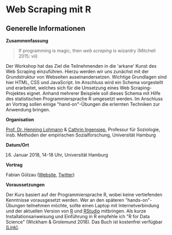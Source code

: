 # Web Scraping mit R

## Generelle Informationen

**Zusammenfassung**

> If programming is magic, then *web scraping* is wizardry (Mitchell 2015: vii)

Der Workshop hat das Ziel die Teilnehmenden in die 'arkane' Kunst des Web Scraping 
einzuführen. Hierzu werden wir uns zunächst mit der Grundstruktur von Webseiten 
auseinandersetzen. Wichtige Grundlagen sind hier HTML, CSS und JavaScript. Im 
Anschluss wird ein Schema vorgestellt und erarbeitet, welches sich für die 
Umsetzung eines Web Scraping-Projektes eignet. Anhand mehrerer Beispiele soll 
dieses Schema mit Hilfe des statistischen Programmiersprache R umgesetzt werden. 
Im Anschluss an Vortrag sollen einige "hand-on"-Übungen die erlernten Techniken 
zur Anwendung bringen. 

**Organisation**

[Prof. Dr. Henning Lohmann](https://www.wiso.uni-hamburg.de/fachbereich-sozoek/professuren/lohmann/team/lohmann-henning.html) & [Cathrin Ingensiep](https://www.wiso.uni-hamburg.de/fachbereich-sozoek/professuren/lohmann/team/ingensiep-cathrin.html), Professur für Soziologie, insb. Methoden der empirischen
Sozialforschung, Universität Hamburg

**Datum/Ort**

16. Januar 2018, 14-18 Uhr, Universität Hamburg

**Vortrag** 

Fabian Gülzau ([Website](https://fguelzau.rbind.io/), [Twitter](https://twitter.com/fabianfox))

**Voraussetzungen**

Der Kurs basiert auf der Programmiersprache R, wobei keine vertiefenden Kenntnisse 
vorausgesetzt werden. Wer an den späteren "hands-on"-Übungen teilnehmen möchte, 
sollte einen Laptop mit Internetverbindung und der aktuellen Version von [R](https://www.r-project.org/) 
und [RStudio](https://www.rstudio.com/products/rstudio/download/) mitbringen. Als
kurze Installationsanweisung und Einführung in R empfehle ich "R for Data Science" 
(Wickham & Grolemund 2018). Das Buch ist kostenfrei verfügbar [(Link)](https://r4ds.had.co.nz/introduction.html#prerequisites). 